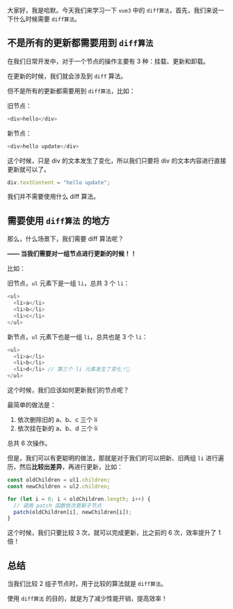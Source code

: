 大家好，我是哈默。今天我们来学习一下 `vue3` 中的 `diff算法`，首先，我们来说一下什么时候需要 `diff算法`。

## 不是所有的更新都需要用到 `diff算法`

在我们日常开发中，对于一个节点的操作主要有 3 种：挂载、更新和卸载。

在更新的时候，我们就会涉及到 `diff` 算法。

但不是所有的更新都需要用到 `diff算法`，比如：

旧节点：

```js
<div>hello</div>
```

新节点：

```js
<div>hello update</div>
```

这个时候，只是 div 的文本发生了变化，所以我们只要将 div 的文本内容进行直接更新就可以了。

```js
div.textContent = "hello update";
```

我们并不需要使用什么 diff 算法。

## 需要使用 `diff算法` 的地方

那么，什么场景下，我们需要 diff 算法呢？

**—— 当我们需要对一组节点进行更新的时候！！**

比如：

旧节点，`ul` 元素下是一组 `li`，总共 3 个 `li`：

```js
<ul>
  <li>a</li>
  <li>b</li>
  <li>c</li>
</ul>
```

新节点，`ul` 元素下也是一组 `li`，总共也是 3 个 `li`：

```js
<ul>
  <li>a</li>
  <li>b</li>
  <li>d</li> // 第三个 li 元素发生了变化！👾
</ul>
```

这个时候，我们应该如何更新我们的节点呢？

最简单的做法是：

1. 依次删除旧的 a、b、c 三个 li
2. 依次挂在新的 a、b、d 三个 li

总共 6 次操作。

但是，我们可以有更聪明的做法，那就是对于我们的可以把新、旧两组 `li` 进行遍历，然后**比较出差异**，再进行更新，比如：

```js
const oldChildren = ul1.children;
const newChildren = ul2.children;

for (let i = 0; i < oldChildren.length; i++) {
  // 调用 patch 函数依次更新子节点
  patch(oldChildren[i], newChildren[i]);
}
```

这个时候，我们只要比较 3 次，就可以完成更新，比之前的 6 次，效率提升了 1 倍！

## 总结

当我们比较 2 组子节点时，用于比较的算法就是 `diff算法`。

使用 `diff算法` 的目的，就是为了减少性能开销，提高效率！
